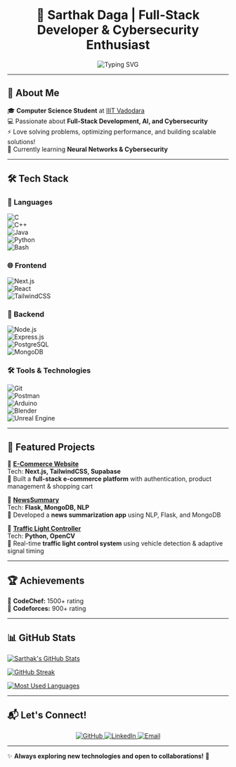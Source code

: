<h1 align="center"> 🚀 Sarthak Daga | Full-Stack Developer & Cybersecurity Enthusiast </h1>
<p align="center">
  <img src="https://readme-typing-svg.herokuapp.com?font=Fira+Code&pause=1000&color=F7A41D&center=true&vCenter=true&width=435&lines=Hello+World!+I'm+Sarthak+Daga;Cybersecurity+Learner;Passionate+about+AI%2C+ML%2C+and+Web+Development" alt="Typing SVG" />
</p>

---

## 🌟 About Me  
🎓 **Computer Science Student** at [IIIT Vadodara](https://www.iiitvadodara.ac.in/)  
💻 Passionate about **Full-Stack Development, AI, and Cybersecurity**  
⚡ Love solving problems, optimizing performance, and building scalable solutions!  
🎯 Currently learning **Neural Networks & Cybersecurity**  

---

## 🛠️ Tech Stack  

### 🚀 Languages  
![C](https://img.shields.io/badge/C-00599C?style=for-the-badge&logo=c&logoColor=white)  
![C++](https://img.shields.io/badge/C++-00599C?style=for-the-badge&logo=cplusplus&logoColor=white)  
![Java](https://img.shields.io/badge/Java-007396?style=for-the-badge&logo=java&logoColor=white)  
![Python](https://img.shields.io/badge/Python-3776AB?style=for-the-badge&logo=python&logoColor=white)  
![Bash](https://img.shields.io/badge/Bash-121011?style=for-the-badge&logo=gnu-bash&logoColor=white)  

### 🌐 Frontend  
![Next.js](https://img.shields.io/badge/Next.js-000000?style=for-the-badge&logo=next.js&logoColor=white)  
![React](https://img.shields.io/badge/React-61DAFB?style=for-the-badge&logo=react&logoColor=black)  
![TailwindCSS](https://img.shields.io/badge/Tailwind_CSS-38B2AC?style=for-the-badge&logo=tailwind-css&logoColor=white)  

### 🔧 Backend  
![Node.js](https://img.shields.io/badge/Node.js-339933?style=for-the-badge&logo=nodedotjs&logoColor=white)  
![Express.js](https://img.shields.io/badge/Express.js-000000?style=for-the-badge&logo=express&logoColor=white)  
![PostgreSQL](https://img.shields.io/badge/PostgreSQL-316192?style=for-the-badge&logo=postgresql&logoColor=white)  
![MongoDB](https://img.shields.io/badge/MongoDB-47A248?style=for-the-badge&logo=mongodb&logoColor=white)  

### 🛠️ Tools & Technologies  
![Git](https://img.shields.io/badge/Git-F05032?style=for-the-badge&logo=git&logoColor=white)  
![Postman](https://img.shields.io/badge/Postman-FF6C37?style=for-the-badge&logo=postman&logoColor=white)  
![Arduino](https://img.shields.io/badge/Arduino-00979D?style=for-the-badge&logo=arduino&logoColor=white)  
![Blender](https://img.shields.io/badge/Blender-F5792A?style=for-the-badge&logo=blender&logoColor=white)  
![Unreal Engine](https://img.shields.io/badge/Unreal-313131?style=for-the-badge&logo=unrealengine&logoColor=white)  

---

## 🚀 Featured Projects  
🔹 **[E-Commerce Website](https://github.com/Sarthak-Daga/ecommerce)**  
Tech: **Next.js, TailwindCSS, Supabase**  
📌 Built a **full-stack e-commerce platform** with authentication, product management & shopping cart  

🔹 **[NewsSummary](https://github.com/Sarthak-Daga/news-summary)**  
Tech: **Flask, MongoDB, NLP**  
📌 Developed a **news summarization app** using NLP, Flask, and MongoDB  

🔹 **[Traffic Light Controller](https://github.com/Sarthak-Daga/traffic-light-controller)**  
Tech: **Python, OpenCV**  
📌 Real-time **traffic light control system** using vehicle detection & adaptive signal timing  

---

## 🏆 Achievements  
🏅 **CodeChef:** 1500+ rating  
🏅 **Codeforces:** 900+ rating  

---

## 📊 GitHub Stats

[![Sarthak's GitHub Stats](https://github-readme-stats.vercel.app/api?username=Sarthak-Daga&show_icons=true&theme=dark)](https://github.com/Sarthak-Daga)

[![GitHub Streak](https://streak-stats.demolab.com/?user=Sarthak-Daga&theme=dark&hide_border=true)](https://git.io/streak-stats)

[![Most Used Languages](https://github-readme-stats.vercel.app/api/top-langs/?username=Sarthak-Daga&layout=compact&theme=dark)](https://github.com/Sarthak-Daga)
 

---

## 📬 Let's Connect!  
<p align="center">
  <a href="https://github.com/Sarthak-Daga">
    <img src="https://img.shields.io/badge/GitHub-181717?style=for-the-badge&logo=github&logoColor=white" alt="GitHub">
  </a>
  <a href="https://www.linkedin.com/in/sarthak-daga-012379291/">
    <img src="https://img.shields.io/badge/LinkedIn-0077B5?style=for-the-badge&logo=linkedin&logoColor=white" alt="LinkedIn">
  </a>
  <a href="mailto:sarthakdaga21@gmail.com">
    <img src="https://img.shields.io/badge/Email-D14836?style=for-the-badge&logo=gmail&logoColor=white" alt="Email">
  </a>
</p>  

---

✨ **Always exploring new technologies and open to collaborations!** 🚀  
